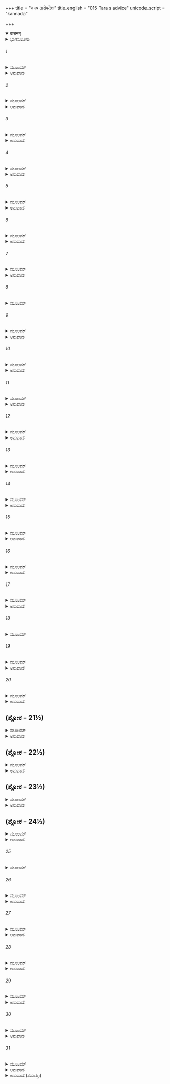 +++
title = "०१५ तारोपदेशः"
title_english = "015 Tara s advice"
unicode_script = "kannada"

+++
<details open><summary>वाचनम्</summary>

<div class="audioEmbed"  caption="श्रीराम-हरिसीताराममूर्ति-घनपाठिभ्यां वचनम्" src="https://archive.org/download/Ramayana-recitation-Sriram-harisItArAmamUrti-Ghanapaati-v2/Kanda_4/Kanda_4_KSK-015-Tharo_Upadeshaha.mp3"></div>
</details>



<details><summary>ಭಾಗಸೂಚನಾ</summary>

ಸುಗ್ರೀವನ ಗರ್ಜನೆ ಕೇಳಿ ವಾಲಿಯು ಯುದ್ಧಕ್ಕಾಗಿ ಹೊರಟಿದ್ದು, ತಾರೆಯು ಅವನನ್ನು ತಡೆದು ಸುಗ್ರೀವನು ಶ್ರೀರಾಮನೊಂದಿಗೆ ಮೈತ್ರಿಮಾಡಿಕೊಂಡಿದ್ದನ್ನು ತಿಳಿಸಿದುದು
</details>

###### 1


<details><summary>ಮೂಲಮ್</summary>

ಅಥ ತಸ್ಯ ನಿನಾದಂ ತು ಸುಗ್ರೀವಸ್ಯ ಮಹಾತ್ಮನಃ ।  
ಶುಶ್ರಾವಾಂತಃಪುರಗತೋ ವಾಲೀ ಭ್ರಾತುರಮರ್ಷಣಃ ॥
</details>

<details><summary>ಅನುವಾದ</summary>

ಆಗ ಕ್ರೋಧಿಯಾದ ವಾಲಿಯು ತನ್ನ ಅಂತಃಪುರದಲ್ಲಿದ್ದನು. ಅವನು ತಮ್ಮನಾದ ಮಹಾಮನಾ ಸುಗ್ರೀವನ ಆ ಸಿಂಹನಾದವನ್ನು ಅಲ್ಲಿಂದಲೇ ಕೇಳಿದನು.॥1॥
</details>

###### 2


<details><summary>ಮೂಲಮ್</summary>

ಶ್ರುತ್ವಾ ತು ತಸ್ಯ ನಿನದಂ ಸರ್ವಭೂತಪ್ರಕಂಪನಮ್ ।  
ಮದಶ್ಚೈಕಪದೇ ನಷ್ಟಃ ಕ್ರೋಧಶ್ಚಾಪಾದಿತೋ ಮಹಾನ್ ॥
</details>

<details><summary>ಅನುವಾದ</summary>

ಸಮಸ್ತ ಪ್ರಾಣಿಗಳನ್ನು ನಡುಗಿಸುತ್ತಿದ್ದ ಅವನ ಆ ಗರ್ಜನೆಯನ್ನು ಕೇಳಿ ಅವನ ಎಲ್ಲ ಮದವು ಇಳಿದುಹೋಯಿತು ಹಾಗೂ ಅವನಿಗೆ ಮಹಾನ್ ಕ್ರೋಧ ಉಂಟಾಯಿತು.॥2॥
</details>

###### 3


<details><summary>ಮೂಲಮ್</summary>

ತತೋ ರೋಷಪರೀತಾಂಗೋ ವಾಲೀ ಸ ಕನಕಪ್ರಭಃ ।  
ಉಪರಕ್ತ ಇವಾದಿತ್ಯಃ ಸದ್ಯೋ ನಿಷ್ಪ್ರಭತಾಂ ಗತಃ ॥
</details>

<details><summary>ಅನುವಾದ</summary>

ಮತ್ತೆ ಸುವರ್ಣದಂತೆ ಹಳದಿ ಬಣ್ಣವುಳ್ಳ ವಾಲಿಯ ಶರೀರವೆಲ್ಲ ಕ್ರೋಧದಿಂದ ಉರಿದೆದ್ದಿತು. ಅವನು ರಾಹುಗ್ರಸ್ತ ಸೂರ್ಯನಂತೆ ತತ್ಕ್ಷಣ ಕಲಾಹೀನನಂತೆ ಕಾಣಿಸತೊಡಗಿದನು.॥3॥
</details>

###### 4


<details><summary>ಮೂಲಮ್</summary>

ವಾಲೀ ದಂಷ್ಟ್ರಾಕರಾಲಸ್ತು ಕ್ರೋಧಾದ್ದೀಪ್ತಾಗ್ನಿಲೋಚನಃ ।  
ಭಾತ್ಯುತ್ಪತಿತಪದ್ಮಾಭಃ ಸಮೃಣಾಲ ಇವ ಹ್ರದಃ ॥
</details>

<details><summary>ಅನುವಾದ</summary>

ವಾಲಿಯ ಕೊರೆದಾಡೆ ವಿಕಟವಾಗಿದ್ದವು, ಕ್ರೋಧದಿಂದ ಕಣ್ಣುಗಳು ಪ್ರಜ್ವಲಿತ ಅಗ್ನಿಯಂತೆ ಉರಿಯುತ್ತಿದ್ದವು. ಕಮಲ ಪುಷ್ಪಗಳು ನಾಶವಾಗಿ ಕೇವಲ ಪಾಚಿಯೇ ತುಂಬಿದ್ದ ಸರೋವರದಂತೆ ಅವನು ಶ್ರೀಹೀನನಂತೆ ಕಾಣಿಸುತ್ತಿದ್ದನು.॥4॥
</details>

###### 5


<details><summary>ಮೂಲಮ್</summary>

ಶಬ್ದಂ ದುರ್ಮರ್ಷಣಂ ಶ್ರುತ್ವಾ ನಿಷ್ಪಪಾತ ತತೋ ಹರಿಃ ।  
ವೇಗೇನ ಚ ಪದನ್ಯಾಸೈರ್ದಾರಯನ್ನಿವ ಮೇದಿನೀಮ್ ॥
</details>

<details><summary>ಅನುವಾದ</summary>

ಆ ದುಃಸಹವಾದ ಶಬ್ದವನ್ನು ಕೇಳಿದ ವಾಲಿಯು ಕಾಲುಗಳನ್ನು ಅಪ್ಪಳಿಸುತ್ತ ಅತಿ ವೇಗವಾಗಿ ಹೊರಟನು.॥5॥
</details>

###### 6


<details><summary>ಮೂಲಮ್</summary>

ತಂ ತು ತಾರಾ ಪರಿಷ್ವಜ್ಯ ಸ್ನೇಹಾದ್ದರ್ಶಿತ ಸೌಹೃದಾ ।  
ಉವಾಚ ತ್ರಸ್ತ ಸಂಭ್ರಾಂತಾ ಹಿತೋದರ್ಕಮಿದಂ ವಚಃ ॥
</details>

<details><summary>ಅನುವಾದ</summary>

ಆಗ ವಾಲಿಯ ಪತ್ನೀ ತಾರೆಯು ಭಯಗೊಂಡು ಗಾಬರಿಗೊಂಡಳು. ಅವಳು ವಾಲಿಯನ್ನು ಎರಡೂ ಕೈಗಳಿಂದ ಅಪ್ಪಿಕೊಂಡು, ಸ್ನೇಹದಿಂದ ಸೌಹಾರ್ದವನ್ನು ತೋರುತ್ತಾ, ಪರಿಣಾಮದಲ್ಲಿ ಹಿತವಾಗುವ ಮಾತನ್ನು ಹೇಳಿದಳು.॥6॥
</details>

###### 7


<details><summary>ಮೂಲಮ್</summary>

ಸಾಧುಃ ಕ್ರೋಧಮಿಮಂ ವೀರ ನದೀವೇಗಮಿವಾಗತಮ್ ।  
ಶಯನಾದುತ್ಥಿತಃ ಕಾಲ್ಯಂ ತ್ಯಜ ಭುಕ್ತಾಮಿವ ಸ್ರಜಮ್ ॥
</details>

<details><summary>ಅನುವಾದ</summary>

ವೀರನೇ! ನನ್ನ ಹಿತಕರ ಮಾತನ್ನು ಕೇಳಿರಿ. ಒಮ್ಮೆಲೆ ಬಂದ ನದಿಯ ಮಹಾಪೂರದಂತಹ ಈ ಹೆಚ್ಚಾದ ಕ್ರೋಧವನ್ನು ತ್ಯಜಿಸಿರಿ. ಬೆಳಿಗ್ಗೆ ಹಾಸಿಗೆಯಿಂದ ಎದ್ದ ಪುರುಷನು ರಾತ್ರೆಯ ಉಪಭೋಗಿಸಿದ ಹೂವಿನ ಮಾಲೆಯನ್ನು ತ್ಯಜಿಸುವಂತೆ ಈ ಕ್ರೋಧವನ್ನು ಬಿಟ್ಟುಬಿಡಿರಿ.॥7॥
</details>

###### 8


<details><summary>ಮೂಲಮ್</summary>

ಕಾಲ್ಯಮೇತೇನ ಸಂಗ್ರಾಮಂ ಕರಿಷ್ಯಸಿ ಚ ವಾನರ ।  
ವೀರ ತೇ ಶತ್ರುಬಾಹುಲ್ಯಂ ಫಲ್ಗುತಾ ವಾ ನ ವಿದ್ಯತೇ ॥
</details>

###### 9


<details><summary>ಮೂಲಮ್</summary>

ಸಹಸಾ ತವ ನಿಷ್ಕ್ರಾಮೋ ಮಮತಾವನ್ನ ರೋಚತೇ ।  
ಶ್ರೂಯತಾಮಭಿಧಾಸ್ಯಾಮಿ ಯನ್ನಿಮಿತ್ತಂ ನಿವಾರ್ಯತೇ ॥
</details>

<details><summary>ಅನುವಾದ</summary>

ವಾನರವೀರ! ನಾಳೆ ಬೆಳಿಗ್ಗೆ ಸುಗ್ರೀವನೊಂದಿಗೆ ಯುದ್ಧಮಾಡಿರಿ. (ಈಗ ಹೋಗ ಬೇಡಿ) ಯುದ್ಧದಲ್ಲಿ ಯಾವುದೇ ಶತ್ರು ನಿಮಗಿಂತ ಮಿಗಿಲಾದವನಿಲ್ಲ ಹಾಗೂ ನೀವು ಯಾರಿಗಿಂತಲೂ ಕಡಿಮೆಯಲ್ಲದಿದ್ದರೂ ಈಗ ಒಮ್ಮೆಲೆ ನೀವು ಹೊರಗೆ ಹೋಗುವುದು ನನಗೆ ಒಳ್ಳೆಯದೆನಿಸುವುದಿಲ್ಲ. ನಿಮ್ಮನ್ನು ತಡೆಯುವ ಒಂದು ವಿಶೇಷ ಕಾರಣವೂ ಇದೆ. ಅದನ್ನು ಹೇಳುತ್ತೇನೆ ಕೇಳಿರಿ.॥8-9॥
</details>

###### 10


<details><summary>ಮೂಲಮ್</summary>

ಪೂರ್ವಮಾಪತಿತಃ ಕ್ರೋಧಾತ್ ಸ ತ್ವಾಮಾಹ್ವಯತೇ ಯುಧಿ ।  
ನಿಷ್ಪತ್ಯಚ ನಿರಸ್ತಸ್ತೇ ಹನ್ಯಮಾನೋ ದಿಶೋ ಗತಃ ॥
</details>

<details><summary>ಅನುವಾದ</summary>

ಸುಗ್ರೀವನು ಮೊದಲೂ ಇಲ್ಲಿಗೆ ಬಂದಿದ್ದನು ಹಾಗೂ ಕ್ರೋಧದಿಂದ ನಿಮ್ಮನ್ನು ಯುದ್ಧಕ್ಕಾಗಿ ಆಹ್ವಾನಿಸಿದ್ದನು. ಆಗ ನೀವು ಅವನನ್ನು ಸೋಲಿಸಿಯೂ ಬಿಟ್ಟಿದ್ದೀರಿ. ಅವನು ನಿಮ್ಮಿಂದ ಏಟುತಿಂದು ಓಡಿಹೋಗಿ ಮತಂಗ ವನವನ್ನು ಹೊಕ್ಕಿದ್ದನು.॥10॥
</details>

###### 11


<details><summary>ಮೂಲಮ್</summary>

ತ್ವಯಾ ತಸ್ಯ ನಿರಸ್ತಸ್ಯ ಪೀಡಿತಸ್ಯ ವಿಶೇಷತಃ ।  
ಇಹೈತ್ಯ ಪುನರಾಹ್ವಾನಂ ಶಂಕಾಂ ಜನಯತೀವ ಮೇ ॥
</details>

<details><summary>ಅನುವಾದ</summary>

ಹೀಗೆ ನಿಮ್ಮಿಂದ ಪರಾಜಿತನಾಗಿ, ವಿಶೇಷ ಪೀಡಿತನಾಗಿದ್ದರೂ ಪುನಃ ಇಲ್ಲಿಗೆ ಬಂದು ನಿಮ್ಮನ್ನು ಯುದ್ಧಕ್ಕಾಗಿ ಆಹ್ವಾನಿಸುತ್ತಿದ್ದಾನೆ. ಅವನ ಈ ಪುನರಾಗಮನವು ನನ್ನ ಮನಸ್ಸಿನಲ್ಲಿ ಸಂಶಯ ಉಂಟುಮಾಡಿದೆ.॥11॥
</details>

###### 12


<details><summary>ಮೂಲಮ್</summary>

ದರ್ಪಶ್ಚ ವ್ಯವಸಾಯಶ್ಚ ಯಾದೃಶಸ್ತಸ್ಯ ನರ್ದತಃ ।  
ನಿನಾದಸ್ಯ ಚ ಸಂರಂಭೋ ನೈತದಲ್ಪಂ ಹಿ ಕಾರಣಮ್ ॥
</details>

<details><summary>ಅನುವಾದ</summary>

ಈಗ ಗರ್ಜಿಸುತ್ತಿರುವ ಸುಗ್ರೀವನ ದರ್ಪ ಮತ್ತು ಉದ್ಯೋಗವನ್ನು ನೋಡಿದರೆ ಅವನ ಗರ್ಜನೆಯಿಂದ, ಉತ್ತೇಜನದಿಂದ ಇದಕ್ಕೆ ಯಾವುದೋ ದೊಡ್ಡ ಕಾರಣ ಇರಲೇಬೇಕು.॥12॥
</details>

###### 13


<details><summary>ಮೂಲಮ್</summary>

ನಾಸಹಾಯಮಹಂ ಮನ್ಯೇ ಸುಗ್ರೀವಂ ತಮಿಹಾಗತಮ್ ।  
ಅವಷ್ಟಬ್ಧಸಹಾಯಶ್ಚ ಯಮಾಶ್ರಿತ್ಯೈಷ ಗರ್ಜತಿ ॥
</details>

<details><summary>ಅನುವಾದ</summary>

ಸುಗ್ರೀವನು ಯಾರೋ ಪ್ರಬಲ ಸಹಾಯಕನಿಲ್ಲದೇ ಈ ಸಲ ಇಲ್ಲಿಗೆ ಬರಲಾರನು ಎಂದೇ ನಾನು ತಿಳಿಯುತ್ತೇನೆ. ಯಾರೋ ಬಲಿಷ್ಠ ಸಹಾಯಕನನ್ನು ಜೊತೆಗೆ ಕರೆದುಕೊಂಡೇ ಬಂದಿರುವನು. ಅವನ ಬಲದಿಂದ ಹೀಗೆ ಗರ್ಜಸುತ್ತಿದ್ದಾನೆ.॥13॥
</details>

###### 14


<details><summary>ಮೂಲಮ್</summary>

ಪ್ರಕೃತ್ಯಾ ನಿಪುಣಶ್ಚೈವ ಬುದ್ಧಿಮಾಂಶ್ಚೈವ ವಾನರಃ ।  
ಅಪರೀಕ್ಷಿತವೀರ್ಯೇಣ ಸುಗ್ರೀವಃ ಸಖ್ಯಮೇಷ್ಯತಿ ॥
</details>

<details><summary>ಅನುವಾದ</summary>

ವಾನರ ಸುಗ್ರೀವನು ಸ್ವಭಾವದಿಂದಲೇ ಕಾರ್ಯ ಕುಶಲ ಮತ್ತು ಬುದ್ಧಿವಂತನಾಗಿದ್ದಾನೆ. ಸರಿಯಾಗಿ ಬಲ ಮತ್ತು ಪರಾಕ್ರಮವನ್ನು ಪರೀಕ್ಷಿಸದೆ ಯಾವುದೇ ಪುರುಷನೊಂದಿಗೆ ಮೈತ್ರಿಯನ್ನು ಮಾಡಿಕೊಳ್ಳಲಾರ.॥14॥
</details>

###### 15


<details><summary>ಮೂಲಮ್</summary>

ಪೂರ್ವಮೇವ ಮಯಾ ವೀರ ಶ್ರುತಂ ಕಥಯತೋ ವಚಃ ।  
ಅಂಗದಸ್ಯ ಕುಮಾರಸ್ಯ ವಕ್ಷಾಮ್ಯದ್ಯ ಹಿತಂ ವಚಃ ॥
</details>

<details><summary>ಅನುವಾದ</summary>

ವೀರನೇ! ನಾನು ಮೊದಲೇ ಕುಮಾರ ಅಂಗದನಿಂದ ಈ ಮಾತನ್ನು ಕೇಳಿರುವೆನು. ಅದಕ್ಕಾಗಿ ಇಂದು ನಾನು ನಿಮ್ಮ ಹಿತದ ಮಾತನ್ನು ಹೇಳುತ್ತಿದ್ದೇನೆ.॥15॥
</details>

###### 16


<details><summary>ಮೂಲಮ್</summary>

ಅಂಗದಸ್ತು ಕುಮಾರೋಽಯಂ ವನಾಂತಮುಪನಿರ್ಗತಃ ।  
ಪ್ರವೃತ್ತಿಸ್ತೇನ ಕಥಿತಾ ಚಾರೈರಾಸೀನ್ನಿವೇದಿತಾ ॥
</details>

<details><summary>ಅನುವಾದ</summary>

ಒಂದು ದಿನ ಅಂಗದನು ವನಕ್ಕೆ ಹೋಗಿದ್ದಾಗ ಅಲ್ಲಿ ಗುಪ್ತಚರರು ಅವನಿಗೆ ಈ ಸಮಾಚಾರ ತಿಳಿಸಿದ್ದರು. ಅದನ್ನು ಅವನು ಇಲ್ಲಿಗೆ ಬಂದು ನನಗೆ ಹೇಳಿದ್ದನು.॥16॥
</details>

###### 17


<details><summary>ಮೂಲಮ್</summary>

ಅಯೋಧ್ಯಾಧಿಪತೇಃ ಪುತ್ರೌ ಶೂರೌ ಸಮರದುರ್ಜಯೌ ।  
ಇಕ್ಷ್ವಾಕೂಣಾಂ ಕುಲೇ ಜಾತೌ ಪ್ರಸ್ಥಿತೌ ರಾಮಲಕ್ಷ್ಮಣೌ ॥
</details>

<details><summary>ಅನುವಾದ</summary>

ಆ ಸಮಾಚಾರ ಇಂತಿದೆ - ಅಯೋಧ್ಯಾನರೇಶನ ಇಕ್ಷ್ವಾಕುವಂಶದಲ್ಲಿ ಹುಟ್ಟಿದ, ಯುದ್ಧದಲ್ಲಿ ಜಯಿಸಲು ಅತ್ಯಂತ ಕಠಿಣರಾದ ಇಬ್ಬರು ಶೂರ-ವೀರ ಪುತ್ರರು ಶ್ರೀರಾಮ-ಲಕ್ಷ್ಮಣರೆಂದು ಪ್ರಸಿದ್ಧರಾದವರು ಇಲ್ಲಿಗೆ ವನಕ್ಕೆ ಬಂದಿರುವರು.॥17॥
</details>

###### 18


<details><summary>ಮೂಲಮ್</summary>

ಸುಗ್ರೀವಪ್ರಿಯಕಾಮಾರ್ಥಂ ಪ್ರಾಪ್ತೌ ತತ್ರ ದುರಾಸದೌ ।  
ಸ ತೇ ಭ್ರಾತುರ್ಹಿ ವಿಖ್ಯಾತಃ ಸಹಾಯೋ ರಣಕರ್ಮಣಿ ॥
</details>

###### 19


<details><summary>ಮೂಲಮ್</summary>

ರಾಮಃ ಪರಬಲಾಮರ್ದೀ ಯುಗಾಂತಾಗ್ನಿರಿವೋತ್ಥಿತಃ ।  
ನಿವಾಸವೃಕ್ಷಃ ಸಾಧೂನಾಮಾಪನ್ನಾನಾಂ ಪರಾ ಗತಿಃ ॥
</details>

<details><summary>ಅನುವಾದ</summary>

ಆ ಇಬ್ಬರು ದುರ್ಜಯ ವೀರರು ಸುಗ್ರೀವನ ಪ್ರಿಯವನ್ನು ಮಾಡಲಿಕ್ಕಾಗಿ ಅವನ ಬಳಿಗೆ ಬಂದಿರುವರು. ಆ ಇಬ್ಬರಲ್ಲಿ ನಿಮ್ಮ ತಮ್ಮನ ಯುದ್ಧ ಕರ್ಮದಲ್ಲಿ ಸಹಾಯಕನಾದ ಶ್ರೀರಾಮನು ಶತ್ರುಗಳನ್ನು ಸಂಹರಿಸುವುದರಲ್ಲಿ ಪ್ರಳಯಕಾಲದ ಪ್ರಜ್ವಲಿತ ಅಗ್ನಿಯಂತೆ ತೇಜಸ್ವಿಯಾಗಿದ್ದಾನೆ. ಅವನು ಸಾಧು ಪುರುಷರ ಆಶ್ರಯ ದಾತಾ, ಕಲ್ಪವೃಕ್ಷನಾಗಿದ್ದಾನೆ ಹಾಗೂ ಸಂಕಟದಲ್ಲಿ ಬಿದ್ದ ಪ್ರಾಣಿಗಳಿಗೆ ದೊಡ್ಡ ಆಸರೆಯಾಗಿದ್ದಾನೆ.॥18-19॥
</details>

###### 20


<details><summary>ಮೂಲಮ್</summary>

ಆರ್ತಾನಾಂ ಸಂಶ್ರಯಶ್ಚೈವ ಯಶಸಶ್ಚೈಕಭಾಜನಮ್ ।  
ಜ್ಞಾನವಿಜ್ಞಾನಸಂಪನ್ನೋ ನಿದೇಶೇ ನಿರತಃ ಪಿತುಃ ॥
</details>

<details><summary>ಅನುವಾದ</summary>

ಆರ್ತ ಪುರುಷರ ಆಶ್ರಯನೂ, ಯಶದ ಏಕಮಾತ್ರ ಪಾತ್ರನು, ಜ್ಞಾನ-ವಿಜ್ಞಾನದಿಂದ ಸಂಪನ್ನನೂ, ಪಿತೃವಾಕ್ಯಪಾಲನೆಯಲ್ಲಿ ಸ್ಥಿತನಾಗಿರುವನು.॥20॥
</details>

## (ಶ್ಲೋಕ - 21½)


<details><summary>ಮೂಲಮ್</summary>

ಧಾತೂನಾಮಿವ ಶೈಲೇಂದ್ರೋ ಗುಣಾನಾಮಾಕರೋ ಮಹಾನ್ ।  
ತತ್ಕ್ಷಮೋ ನ ವಿರೋಧಸ್ತೇ ಸಹ ತೇನ ಮಹಾತ್ಮನಾ ॥  
ದುರ್ಜಯೇನಾಪ್ರಮೇಯೇಣ ರಾಮೇಣ ರಣಕರ್ಮಸು ।
</details>

<details><summary>ಅನುವಾದ</summary>

ಗಿರಿರಾಜ ಹಿಮಾಲಯವು ನಾನಾ ಧಾತುಗಳ ಗಣಿಯಾಗಿರುವಂತೆಯೇ ಶ್ರೀರಾಮನು ಉತ್ತಮ ಗುಣಗಳ ದೊಡ್ಡ ಭಂಡಾರವಾಗಿದ್ದಾನೆ. ಆದ್ದರಿಂದ ಆ ಮಹಾತ್ಮಾ ರಾಮನೊಂದಿಗೆ ವಿರೋಧ ಮಾಡುವುದು ಎಂದಿಗೂ ಉಚಿತವಾಗಲಾರದು; ಏಕೆಂದರೆ ಅವನು ಯುದ್ಧಕಲೆಯಲ್ಲಿ ಪರಮ ನಿಷ್ಣಾತನಾಗಿದ್ದು, ಅವನನ್ನು ಗೆಲ್ಲುವುದು ಅತ್ಯಂತ ಕಠಿಣವಾಗಿದೆ.॥21½॥
</details>

## (ಶ್ಲೋಕ - 22½)


<details><summary>ಮೂಲಮ್</summary>

ಶೂರ ವಕ್ಷ್ಯಾಮಿ ತೇ ಕಿಚಿನ್ನ ಚೇಚ್ಛಾಮ್ಯಭ್ಯಸೂಯಿತುಮ್ ॥  
ಶ್ರೂಯತಾಂ ಕ್ರಿಯತಾಂ ಚೈವ ತವ ವಕ್ಷ್ಯಾಮಿ ಯದ್ಧಿತಮ್ ।
</details>

<details><summary>ಅನುವಾದ</summary>

ಶೂರನೇ! ನಾನು ನಿಮ್ಮ ಗುಣಗಳಲ್ಲಿ ದೋಷವನ್ನು ನೋಡುವುದಿಲ್ಲ. ಆದ್ದರಿಂದ ನಿಮ್ಮಲ್ಲಿ ಏನೋ ಹೇಳುತ್ತಿದ್ದೇನೆ. ಹಿತಕರವಾದುದನ್ನೇ ನಿಮಗೆ ತಿಳಿಸುತ್ತಿದ್ದೇನೆ. ನೀವು ಅದನ್ನು ಕೇಳಿ ಹಾಗೆಯೇ ಮಾಡಿರಿ.॥22½॥
</details>

## (ಶ್ಲೋಕ - 23½)


<details><summary>ಮೂಲಮ್</summary>

ಯೌವರಾಜ್ಯೇನ ಸುಗ್ರೀವಂ ತೂರ್ಣಂ ಸಾಧ್ವಭಿಷೇಚಯ ॥  
ವಿಗ್ರಹಂ ಮಾ ಕೃಥಾ ವೀರ ಭ್ರಾತ್ರಾ ರಾಜನ್ ಯವೀಯಸಾ ।
</details>

<details><summary>ಅನುವಾದ</summary>

ನೀವು ಸುಗ್ರೀವನಿಗೆ ಬೇಗನೇ ಯುವರಾಜನಾಗಿ ಪಟ್ಟಾಭಿಷೇಕ ಮಾಡಿರಿ, ಇದೇ ಒಳ್ಳೆಯದಾಗಬಹುದು. ವೀರ ವಾನರರಾಜ! ಸುಗ್ರೀವನು ನಿಮ್ಮ ತಮ್ಮನಾಗಿರುವನು, ಅವನೊಂದಿಗೆ ಯುದ್ಧ ಮಾಡಬೇಡಿರಿ.॥23½॥
</details>

## (ಶ್ಲೋಕ - 24½)


<details><summary>ಮೂಲಮ್</summary>

ಅಹಂ ಹಿ ತೇ ಕ್ಷಮಂ ಮನ್ಯೇ ತೇನ ರಾಮೇಣ ಸೌಹೃದಮ್ ॥  
ಸುಗ್ರೀವೇಣ ಚ ಸಂಪ್ರೀತಿಂ ವೈರಮುತ್ಸೃಜ್ಯ ದೂರತಃ ।
</details>

<details><summary>ಅನುವಾದ</summary>

ನಿಮಗೆ ಇದೇ ಉಚಿತವಾಗಿದೆ ಎಂದು ನಾನು ತಿಳಿಯುತ್ತೇನೆ. ನೀವು ವೈರವನ್ನು ಬಿಟ್ಟು ಶ್ರೀರಾಮನೊಂದಿಗೆ ಸೌಹಾರ್ದ ಮತ್ತು ಸುಗ್ರೀವನೊಂದಿಗೆ ಪ್ರೇಮದ ಸಂಬಂಧವನ್ನು ಸ್ಥಾಪಿಸಿರಿ.॥24½॥
</details>

###### 25


<details><summary>ಮೂಲಮ್</summary>

ಲಾಲನೀಯೋ ಹಿ ತೇ ಭ್ರಾತಾ ಯವೀಯಾನೇಷ ವಾನರಃ ॥
</details>

###### 26


<details><summary>ಮೂಲಮ್</summary>

ತತ್ರ ವಾ ಸನ್ನಿಹಸ್ಥೋ ವಾ ಸರ್ವಥಾ ಬಂಧುರೇವ ತೇ ।  
ನ ಹಿ ತೇನ ಸಮಂ ಬಂಧುಂ ಭುವಿ ಪಶ್ಯಾಮಿ ಕಂಚನ ॥
</details>

<details><summary>ಅನುವಾದ</summary>

ವಾನರ ಸುಗ್ರೀವನು ನಿಮ್ಮ ತಮ್ಮನಾಗಿರುವನು, ಆದ್ದರಿಂದ ಪ್ರೀತಿಸಲು ಯೋಗ್ಯನಾಗಿದ್ದಾನೆ. ಅವನು ಋಷ್ಯಮೂಕದಲ್ಲಿರಲೀ ಅಥವಾ ಕಿಷ್ಕಿಂಧೆಯಲ್ಲಿರಲಿ, ಅವನು ಸರ್ವಥಾ ನಿಮ್ಮ ಬಂಧುವೇ ಆಗಿದ್ದಾನೆ. ನಾನು ಈ ಭೂತಳದಲ್ಲಿ ಅವನಂತೆ ಸರಿಯಾದ ಬಂಧು ಬೇರೆ ಯಾರನ್ನು ನೋಡುವುದಿಲ್ಲ.॥25-26॥
</details>

###### 27


<details><summary>ಮೂಲಮ್</summary>

ದಾನಮಾನಾದಿಸತ್ಕಾರೈಃ ಕುರುಷ್ವ ಪ್ರತ್ಯನಂತರಮ್ ।  
ವೈರಮೇತತ್ಸಮುತ್ಸೃಜ್ಯ ತನ ಪಾರ್ಶ್ವೇ ಸ ತಿಷ್ಠತು ॥
</details>

<details><summary>ಅನುವಾದ</summary>

ನೀವು ದಾನ-ಮಾನಾದಿಗಳ ಸತ್ಕಾರದಿಂದ ಅವನನ್ನು ಅತ್ಯಂತ ಅಂತರಂಗದವನನ್ನಾಗಿಸಿಕೊಳ್ಳಿ. ಇದರಿಂದ ಅವನು ಈ ವೈರಭಾವವನ್ನು ಬಿಟ್ಟು ನಿಮ್ಮ ಹತ್ತಿರವೇ ಇರುವನು.॥27॥
</details>

###### 28


<details><summary>ಮೂಲಮ್</summary>

ಸುಗ್ರೀವೋ ವಿಪುಲಗ್ರೀವೋ ಮಹಾಬಂಧುರ್ಮತಸ್ತವ ।  
ಭ್ರಾತೃ ಸೌಹೃದಮಾಲಂಬ್ಯ ನಾನ್ಯಾ ಗತಿರಿಹಾಸ್ತಿ ತೇ ॥
</details>

<details><summary>ಅನುವಾದ</summary>

ಪುಷ್ಟಗ್ರೀವನಾದ ಸುಗ್ರೀವನು ನಿಮಗೆ ಅತ್ಯಂತ ಪ್ರೇಮಿ ಬಂಧು ಆಗಿದ್ದಾನೆ ಎಂಬುದೇ ನನ್ನ ಮತವಾಗಿದೆ. ಈಗ ನೀವು ಭ್ರಾತೃಪ್ರೇಮದ ಆಸರೆಯನ್ನು ಪಡೆಯುವುದಲ್ಲದೆ ಇಲ್ಲಿ ಬೇರೆ ಗತಿಯೇ ಇಲ್ಲ.॥28॥
</details>

###### 29


<details><summary>ಮೂಲಮ್</summary>

ಯದಿ ತೇ ಮತ್ಪ್ರಿಯಂ ಕಾರ್ಯಂ ಯದಿ ಚಾವೈಷಿ ಮಾಂ ಹಿತಾಮ್ ।  
ಯಾಚ್ಯಮಾನಃ ಪ್ರಿಯತ್ನೇನ ಸಾಧು ವಾಕ್ಯಂ ಕುರುಷ್ವ ಮೇ ॥
</details>

<details><summary>ಅನುವಾದ</summary>

ನಿಮಗೆ ನನ್ನ ಪ್ರಿಯವನ್ನು ಮಾಡಬೇಕೆಂದಿದ್ದರೆ, ನೀವು ನನ್ನನ್ನು ಹಿತಕಾರಿಣಿ ಎಂದು ತಿಳಿಯುತ್ತಿದ್ದರೆ, ನೀವು ನನ್ನ ಈ ಸರಿಯಾದ ಸಲಹೆಯನ್ನು ಒಪ್ಪಿಕೊಳ್ಳಬೇಕೆಂದು ನಾನು ಪ್ರೇಮದಿಂದ ಯಾಚಿಸುತ್ತಿದ್ದೇನೆ.॥29॥
</details>

###### 30


<details><summary>ಮೂಲಮ್</summary>

ಪ್ರಸೀದ ಪಥ್ಯಂ ಶೃಣು ಜಲ್ಪಿತಂ ಹಿ ಮೇ  
ನ ರೋಷಮೇವಾನುವಿಧಾತುಮರ್ಹಸಿ ।  
ಕ್ಷಮೋ ಹಿ ತೇ ಕೋಸಲರಾಜಸೂನುನಾ  
ನ ವಿಗ್ರಹಃ ಶಕ್ರಸಮಾನತೇಜಸಾ ॥
</details>

<details><summary>ಅನುವಾದ</summary>

ಸ್ವಾಮಿ! ನಾನು ನಿಮ್ಮ ಹಿತದ ಮಾತನ್ನು ಹೇಳುತ್ತೇನೆ. ನೀವು ಇದನ್ನು ಗಮನವಿಟ್ಟು ಕೇಳಿ ಪ್ರಸನ್ನರಾಗಿರಿ. ಕೇವಲ ರೋಷವನ್ನೇ ಅನುಸರಿಸಬೇಡಿ. ಕೋಸಲ ರಾಜಕುಮಾರ ಶ್ರೀರಾಮನು ಇಂದ್ರನಂತೆ ತೇಜಸ್ವಿಯಾಗಿದ್ದಾನೆ. ಅವನೊಡನೆ ವೈರ ಕಟ್ಟಿಕೊಳ್ಳುವುದು, ಅಥವಾ ಯುದ್ಧಸಾರುವುದು ನಿಮಗಾಗಿ ಎಂದಿಗೂ ಉಚಿತವಲ್ಲ.॥30॥
</details>

###### 31


<details><summary>ಮೂಲಮ್</summary>

ತದಾ ಹಿ ತಾರಾ ಹಿತಮೇವ ವಾಕ್ಯಂ  
ತಂ ವಾಲಿನಂ ಪಥ್ಯಮಿದಂ ಬಭಾಷೇ ।  
ನ ರೋಚತೇ ತದ್ವಚನಂ ಹಿ ತಸ್ಯ  
ಕಾಲಾಭಿಪನ್ನಸ್ಯ ವಿನಾಶಕಾಲೇ ॥
</details>

<details><summary>ಅನುವಾದ</summary>

ಆಗ ತಾರೆಯು ವಾಲಿಯಲ್ಲಿ ಅವನ ಹಿತದ ಮಾತನ್ನೇ ಹೇಳಿದ್ದಳು ಹಾಗೂ ಇದು ಲಾಭದಾಯಕವೂ ಆಗಿತ್ತು. ಆದರೆ ಆಕೆಯ ಮಾತು ಅವನಿಗೆ ರುಚಿಸಲಿಲ್ಲ; ಏಕೆಂದರೆ ಅವನ ವಿನಾಶದ ಸಮಯ ಸನ್ನಿಹಿತವಾಗಿತ್ತು ಹಾಗೂ ಕಾಲಪಾಶದಿಂದ ಬಂಧಿತನಾಗಿದ್ದನು.॥31॥
</details>

<details><summary>ಅನುವಾದ (ಸಮಾಪ್ತಿಃ)</summary>

ಶ್ರೀ ವಾಲ್ಮೀಕಿವಿರಚಿತ ಆರ್ಷರಾಮಾಯಣ ಆದಿಕಾವ್ಯದ ಕಿಷ್ಕಿಂಧಾಕಾಂಡದ ಹದಿನೈದನೆಯ ಸರ್ಗ ಸಂಪೂರ್ಣವಾಯಿತು. ॥15॥
</details>
